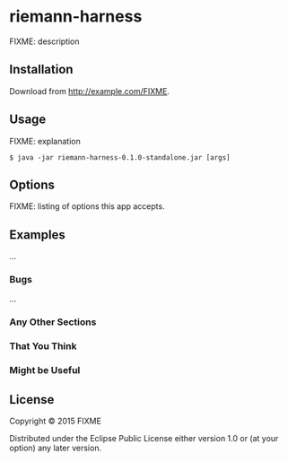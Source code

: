 # riemann-harness

FIXME: description

## Installation

Download from http://example.com/FIXME.

## Usage

FIXME: explanation

    $ java -jar riemann-harness-0.1.0-standalone.jar [args]

## Options

FIXME: listing of options this app accepts.

## Examples

...

### Bugs

...

### Any Other Sections
### That You Think
### Might be Useful

## License

Copyright © 2015 FIXME

Distributed under the Eclipse Public License either version 1.0 or (at
your option) any later version.
